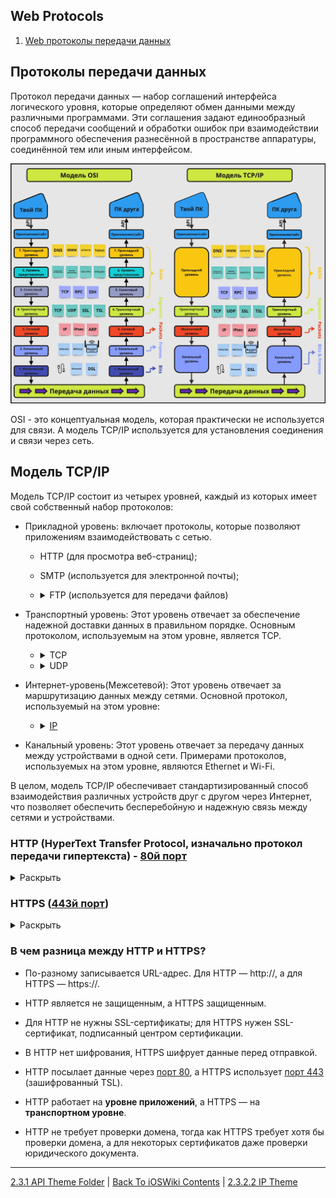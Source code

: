 ## Web Protocols

1. [Web протоколы передачи данных](https://github.com/sashakid/ios-guide/blob/master/Main/11_networking.md#протоколы-передачи-данных)

## Протоколы передачи данных

Протокол передачи данных — набор соглашений интерфейса логического уровня, которые определяют обмен данными между различными программами. Эти соглашения задают единообразный способ передачи сообщений и обработки ошибок при взаимодействии программного обеспечения разнесённой в пространстве аппаратуры, соединённой тем или иным интерфейсом.

![TCP/IP/OSI](https://github.com/eldaroid/pictures/blob/master/iOSWiki/ComputerScience/NewTCP:IP:OSI.jpg?raw=true)

OSI - это концептуальная модель, которая практически не используется для связи. А модель TCP/IP используется для установления соединения и связи через сеть.

## Модель TCP/IP

Модель TCP/IP состоит из четырех уровней, каждый из которых имеет свой собственный набор протоколов:

* Прикладной уровень: включает протоколы, которые позволяют приложениям взаимодействовать с сетью.
    * HTTP (для просмотра веб-страниц);
    * SMTP (используется для электронной почты);
    * <details><summary>FTP (используется для передачи файлов)</summary>
        <p>

        File Transfer Protocol — это протокол передачи файлов со специального файлового сервера на компьютер пользователя. FTP дает возможность абоненту обмениваться двоичными и текстовыми файлами с любым компьютером сети. Установив связь с удаленным компьютером, пользователь может скопировать файл с удаленного компьютера на свой или скопировать файл со своего компьютера на удаленный.

        </p>
        </details>

* Транспортный уровень: Этот уровень отвечает за обеспечение надежной доставки данных в правильном порядке. Основным протоколом, используемым на этом уровне, является TCP.

    * <details><summary>TCP</summary>
        <p>

        Transmission Control Protocol (управления передачей) основный протокол, предназначенный для управления передачей данных Интернета в сетях и подсетях TCP/[IP](./2.3.2.2%20IP.md).
    
        Данные делятся на мелкие фрагменты (пакеты). Каждый пакет содержит заголовок (информацию об адресах источника, назначение) и порядковые номера (для получения пакетов в правильном порядке).
    
        Когда устр-во получает пакет, отправляется подтверждение отправителю, чтобы подтвердить, что пакет был получен. Если пакет не подтверждается в течение определенного времени, отправитель повторно посылает пакет, чтобы обеспечить его надежную доставку.

        </p>
        </details>


    * <details><summary>UDP</summary>
        <p>

        User Datagram Protocol, протокол пользовательских датаграмм. С UDP компьютерные приложения могут посылать сообщения (в данном случае называемые датаграммами) другим хостам по IP-сети без необходимости предварительного сообщения для установки специальных каналов передачи или путей данных. Природа UDP как протокола без сохранения состояния также полезна для серверов, отвечающих на небольшие запросы от огромного числа клиентов, например DNS и потоковые мультимедийные приложения вроде IPTV, Voice over IP, протоколы туннелирования IP и многие онлайн-игры.

        </p>
        </details>

* Интернет-уровень(Межсетевой): Этот уровень отвечает за маршрутизацию данных между сетями. Основной протокол, используемый на этом уровне:

    * <details><summary><a href="./2.3.2.2%20IP.md">IP</a></summary>
        <p>

        [Internet Protocol](./2.3.2.2%20IP.md), межсетевой протокол - маршрутизируемый протокол сетевого уровня стека TCP/IP. Именно IP стал тем протоколом, который объединил отдельные компьютерные сети во всемирную сеть Интернет. Неотъемлемой частью протокола является адресация сети.

        ![](https://github.com/eldaroid/pictures/blob/master/iOSWiki/ComputerScience/IP.jpeg?raw=true)

        </p>
        </details>

* Канальный уровень: Этот уровень отвечает за передачу данных между устройствами в одной сети. Примерами протоколов, используемых на этом уровне, являются Ethernet и Wi-Fi.

В целом, модель TCP/IP обеспечивает стандартизированный способ взаимодействия различных устройств друг с другом через Интернет, что позволяет обеспечить бесперебойную и надежную связь между сетями и устройствами.

### HTTP (HyperText Transfer Protocol, изначально протокол передачи гипертекста) - [80й порт](./2.3.2.3%20Ports.md)

<details><summary>Раскрыть</summary>
<p>

Этот протокол описывает взаимодействие между двумя компьютерами (клиентом и сервером), построенное на базе сообщений, называемых запрос (Request) и ответ (Response). Каждое сообщение состоит из трех частей: стартовая строка, заголовки и тело. При этом обязательной является только стартовая строка.

Клиент отправляет запрос на HTTP-сервер, где располагается сайт, после чего сервер посылает ответ. Этот ответ содержит информацию о состоянии завершения. Выглядит это примерно так: HTTP/1.1 [200 OK](../2.3.1%20API/2.3.1.5%20ResponseStatusCode.md). 

> При отправлении и получении пакетов данных по сети интернет через HTTP используется протокол управления передачей (TCP). Соединение при этом происходит через порт 80. 

HTTP также применяет UDP (протокол пользовательских дейтаграмм). 

За прошедшие годы протокол TCP был некоторым образом усовершенствован, но по большей части остается таким же, каким был в 1974 году. 

Это менее надёжный протокол, однако его активно применяются в видеоконференциях, играх и потоковой передаче. Благодаря этому можно отбрасывать и принимать отдельные пакеты в произвольном порядке для увеличения производительности.

Самым авторитетным источником использования протокола HTTP - является спецификация [HTTP 1.1](https://www.opennet.ru/docs/RUS/http11/), в которой указано, как следует реализовывать методы HTTP.

</p>
</details>

### HTTPS ([443й порт](./2.3.2.3%20Ports.md))

<details><summary>Раскрыть</summary>
<p>

HTTPS означает безопасный протокол передачи гипертекста (или HTTP через TLS или SSL). 

Сайты, работающие по протоколу HTTPS, обычно имеют перенаправление, то есть даже при вводе обычного `http://` происходит переадресация для доставки по защищенному соединению. 

> HTTPS также использует [TCP](./2.3.2.1%20Protocols.md) (протокол управления передачей) для отправки и получения пакетов данных. Это делается через порт [443](./2.3.2.3%20Ports.md) соединением, зашифрованным TSL. HTTPS шифрует данные открытым ключом, а затем получатель расшифровывает его. Открытый ключ лежит на сервере и входит в SSL-сертификат. Сертификаты, в свою очередь, криптографически подписываются центром сертификации (ЦС).

Каждый браузер имеет список доверенных ЦС. Любой подписанный центром сертификации сертификат, входящий в список доверенных, получает в адресной строке значок в виде зеленого замка.

#### По сути, протокол TLS выполняет следующие функции:

* Шифрование - передача информации происходит в зашифрованном виде, что делает невозможной кражу информации и отслеживание действий пользователя на других ресурсах.

* Аутентификация - пользователю гарантируется, что он переходит на официальный сайт, а не на его дубликат.

* Сохранение данных - в случае попытки злоумышленника взломать систему, информация об этом сохраняется.

</p>
</details>

### В чем разница между HTTP и HTTPS?

* По-разному записывается URL-адрес. Для HTTP — http://, а для HTTPS — https://.

* HTTP является не защищенным, а HTTPS защищенным.

* Для HTTP не нужны SSL-сертификаты; для HTTPS нужен SSL-сертификат, подписанный центром сертификации.

* В HTTP нет шифрования, HTTPS шифрует данные перед отправкой.

* HTTP посылает данные через [порт 80](./2.3.2.3%20Ports.md), а HTTPS использует [порт 443](./2.3.2.3%20Ports.md) (зашифрованный TSL).

* HTTP работает на **уровне приложений**, а HTTPS — на **транспортном уровне**.

* HTTP не требует проверки домена, тогда как HTTPS требует хотя бы проверки домена, а для некоторых сертификатов даже проверки юридического документа.

---

[2.3.1 API Theme Folder](./2.3.1%20API/) | [Back To iOSWiki Contents](https://github.com/eldaroid/iOSWiki) | [2.3.2.2 IP Theme](./2.3.2.2%20IP.md)
